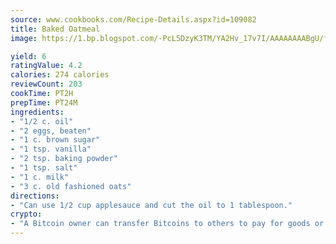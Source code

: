 ```yaml
---
source: www.cookbooks.com/Recipe-Details.aspx?id=109082
title: Baked Oatmeal
image: https://1.bp.blogspot.com/-PcL5DzyK3TM/YA2Hv_17v7I/AAAAAAAABgU/fyHeesSth_IZW9mL5lk6GxJO8cW8ksrGACLcBGAsYHQ/s320/12.png

yield: 6
ratingValue: 4.2
calories: 274 calories
reviewCount: 203
cookTime: PT2H
prepTime: PT24M
ingredients:
- "1/2 c. oil"
- "2 eggs, beaten"
- "1 c. brown sugar"
- "1 tsp. vanilla"
- "2 tsp. baking powder"
- "1 tsp. salt"
- "1 c. milk"
- "3 c. old fashioned oats"
directions:
- "Can use 1/2 cup applesauce and cut the oil to 1 tablespoon."
crypto:
- "A Bitcoin owner can transfer Bitcoins to others to pay for goods or services."
---
```

